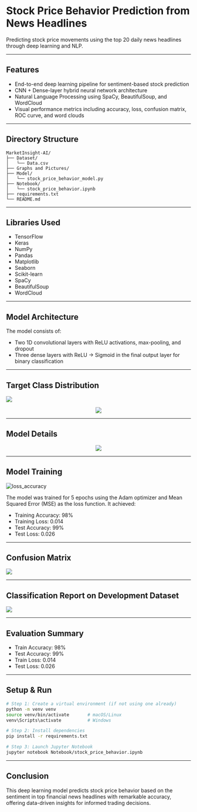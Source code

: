 # Stock Price Behavior Prediction from News Headlines

Predicting stock price movements using the top 20 daily news headlines through deep learning and NLP.

---

## Features

- End-to-end deep learning pipeline for sentiment-based stock prediction
- CNN + Dense-layer hybrid neural network architecture
- Natural Language Processing using SpaCy, BeautifulSoup, and WordCloud
- Visual performance metrics including accuracy, loss, confusion matrix, ROC curve, and word clouds

---

## Directory Structure

```
MarketInsight-AI/
├── Dataset/
│   └── Data.csv
├── Graphs and Pictures/
├── Model/
│   └── stock_price_behavior_model.py
├── Notebook/
│   └── stock_price_behavior.ipynb
├── requirements.txt
└── README.md
```

---

## Libraries Used

- TensorFlow
- Keras
- NumPy
- Pandas
- Matplotlib
- Seaborn
- Scikit-learn
- SpaCy
- BeautifulSoup
- WordCloud

---

## Model Architecture

The model consists of:
- Two 1D convolutional layers with ReLU activations, max-pooling, and dropout
- Three dense layers with ReLU → Sigmoid in the final output layer for binary classification

---

## Target Class Distribution

<img src="https://github.com/user-attachments/assets/9dfc9535-c3dd-4b05-948c-846dca6d85b1">
<br>
<p align="center"> 
<img src="https://github.com/user-attachments/assets/0770b64f-147a-405b-8aea-f2a99aa25407">
</p>    

---

## Model Details

<p align="center">
<img src="https://github.com/user-attachments/assets/382ce46b-4bca-4df3-800e-aacf7afa0da4">
</p>

---

## Model Training

<img src="https://github.com/user-attachments/assets/a8057142-d987-4444-88e6-b80688eeb819" alt="loss_accuracy">

The model was trained for 5 epochs using the Adam optimizer and Mean Squared Error (MSE) as the loss function. It achieved:

- Training Accuracy: 98%
- Training Loss: 0.014
- Test Accuracy: 99%
- Test Loss: 0.026

---

## Confusion Matrix

<img src="https://github.com/user-attachments/assets/5e5b24a7-f6d1-459e-81f5-1085d1c74c36" 
     style="display: block; margin-left: auto; margin-right: auto;">

---

## Classification Report on Development Dataset

<img src="https://github.com/user-attachments/assets/08f34bed-76a0-4271-96d7-01969564a889" 
     style="display: block; margin-left: auto; margin-right: auto;">

---

## Evaluation Summary

- Train Accuracy: 98%  
- Test Accuracy: 99%  
- Train Loss: 0.014  
- Test Loss: 0.026  

---

## Setup & Run

```bash
# Step 1: Create a virtual environment (if not using one already)
python -m venv venv
source venv/bin/activate       # macOS/Linux
venv\Scripts\activate          # Windows

# Step 2: Install dependencies
pip install -r requirements.txt

# Step 3: Launch Jupyter Notebook
jupyter notebook Notebook/stock_price_behavior.ipynb
```

---

## Conclusion

This deep learning model predicts stock price behavior based on the sentiment in top financial news headlines with remarkable accuracy, offering data-driven insights for informed trading decisions.
